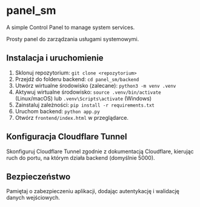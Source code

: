 # panel_sm
A simple Control Panel to manage system services.

Prosty panel do zarządzania usługami systemowymi.

## Instalacja i uruchomienie

1. Sklonuj repozytorium: `git clone <repozytorium>`
2. Przejdź do folderu backend: `cd panel_sm/backend`
4. Utwórz wirtualne środowisko (zalecane): `python3 -m venv .venv`
5. Aktywuj wirtualne środowisko: `source .venv/bin/activate` (Linux/macOS) lub `.venv\Scripts\activate` (Windows)
6. Zainstaluj zależności: `pip install -r requirements.txt`
7. Uruchom backend: `python app.py`
8. Otwórz `frontend/index.html` w przeglądarce.

## Konfiguracja Cloudflare Tunnel

Skonfiguruj Cloudflare Tunnel zgodnie z dokumentacją Cloudflare, kierując ruch do portu, na którym działa backend (domyślnie 5000).

## Bezpieczeństwo

Pamiętaj o zabezpieczeniu aplikacji, dodając autentykację i walidację danych wejściowych.

